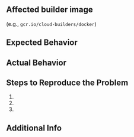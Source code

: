 <!--

If you are reporting an issue with the Google Cloud Build service,
please contact your Google Cloud Support representative or report your issue
using our public issue tracker at
https://issuetracker.google.com/issues/new?component=190802&template=1162743

This GitHub issue tracker is intended for bugs with the officially
supported builder images *only*. This issue tracker is *not* the
right place to report issues with triggers or notifications.

If you're not sure where to report this issue, use the public issue tracker:
https://issuetracker.google.com/issues/new?component=190802&template=1162743
-->

## Affected builder image

(e.g., `gcr.io/cloud-builders/docker`)

## Expected Behavior

## Actual Behavior

## Steps to Reproduce the Problem

1.
2.
3.

## Additional Info
